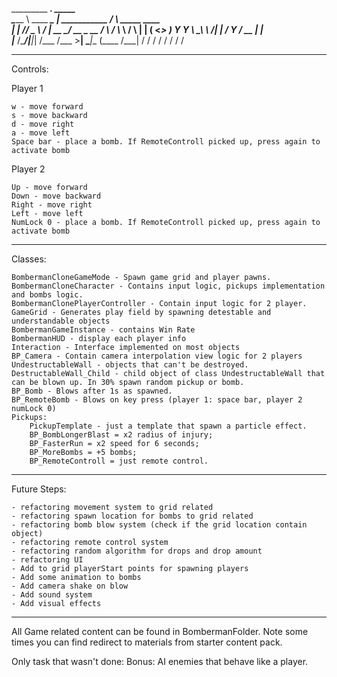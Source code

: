 _________              ___.                   _____                 
\______   \ ____   _____\_ |__   ___________  /     \ _____    ____  
 |    |  _//  _ \ /     \| __ \_/ __ \_  __ \/  \ /  \\__  \  /    \ 
 |    |   (  <_> )  Y Y  \ \_\ \  ___/|  | \/    Y    \/ __ \|   |  \
 |______  /\____/|__|_|  /___  /\___  >__|  \____|__  (____  /___|  /
        \/             \/    \/     \/              \/     \/     \/ 

---------------------------------------------------------------------
Controls:
	
Player 1

	w - move forward
	s - move backward	
	d - move right
	a - move left
	Space bar - place a bomb. If RemoteControll picked up, press again to activate bomb

Player 2

	Up - move forward
	Down - move backward
	Right - move right
	Left - move left
	NumLock 0 - place a bomb. If RemoteControll picked up, press again to activate bomb
	
---------------------------------------------------------------------	
Classes:

	BombermanCloneGameMode - Spawn game grid and player pawns.
	BombermanCloneCharacter - Contains input logic, pickups implementation and bombs logic. 
	BombermanClonePlayerController - Contain input logic for 2 player.
	GameGrid - Generates play field by spawning detestable and understandable objects
	BombermanGameInstance - contains Win Rate 
	BombermanHUD - display each player info
	Interaction - Interface implemented on most objects
	BP_Camera - Contain camera interpolation view logic for 2 players 
	UndestructableWall - objects that can't be destroyed.
	DestructableWall_Child - child object of class UndestructableWall that can be blown up. In 30% spawn random pickup or bomb.
	BP_Bomb - Blows after 1s as spawned.
	BP_RemoteBomb - Blows on key press (player 1: space bar, player 2 numLock 0) 
	Pickups:
		PickupTemplate - just a template that spawn a particle effect.
		BP_BombLongerBlast = x2 radius of injury;
		BP_FasterRun = x2 speed for 6 seconds;
		BP_MoreBombs = +5 bombs;
		BP_RemoteControll = just remote control.
---------------------------------------------------------------------	
Future Steps:

	- refactoring movement system to grid related 
	- refactoring spawn location for bombs to grid related
	- refactoring bomb blow system (check if the grid location contain object)
	- refactoring remote control system
	- refactoring random algorithm for drops and drop amount 
	- refactoring UI
	- Add to grid playerStart points for spawning players
	- Add some animation to bombs
	- Add camera shake on blow
	- Add sound system
	- Add visual effects

---------------------------------------------------------------------	
All Game related content can be found in BombermanFolder. Note some times you can find redirect to materials from starter content pack. 

Only task that wasn't done: Bonus: AI enemies that behave like a player.


